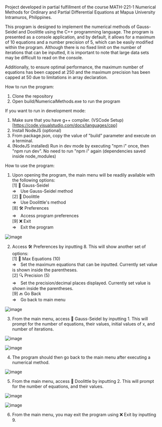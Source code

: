 Project developed in partial fulfillment of the course MATH-221-1 Numerical Methods for Ordinary and Partial Differential Equations at Mapua University Intramuros, Philippines.

This program is designed to implement the numerical methods of Gauss-Seidel and Doolittle using the C++ programming language. The program is presented as a console application, and by default, it allows for a maximum of 10 equations and a number precision of 5, which can be easily modified within the program. Although there is no fixed limit on the number of iterations that can be inputted, it is important to note that large data sets may be difficult to read on the console.

Additionally, to ensure optimal performance, the maximum number of equations has been capped at 250 and the maximum precision has been capped at 50 due to limitations in array declaration.

How to run the program:
1. Clone the repository
2. Open build/NumericalMethods.exe to run the program

If you want to run in development mode:
1. Make sure that you have g++ compiler. (VSCode Setup)[https://code.visualstudio.com/docs/languages/cpp]
2. Install NodeJS (optional)
3. From package.json, copy the value of "build" parameter and execute on a terminal.
4. (NodeJS installed) Run in dev mode by executing "npm i" once, then "npm run dev". No need to run "npm i" again (dependencies saved inside node_modules)

How to use the program:
1. Upon opening the program, the main menu will be readily available with the following options:<br>
[1] 🔁 Gauss-Seidel<br>
  ⇒　Use Gauss-Seidel method<br>
[2] 🔢 Doolittle<br>
  ⇒　Use Doolittle's method<br>
[8] 🛠️ Preferences<br>
  ⇒　Access program preferences<br>
[9] ❌ Exit<br>
  ⇒　Exit the program<br>

![image](https://user-images.githubusercontent.com/12083667/213802139-f3174c7a-1c74-4af5-88d6-eabb36df49e6.png)

2. Access 🛠️ Preferences by inputting 8. This will show another set of options:<br>
[1] 🟰 Max Equations (10)<br>
  ⇒　Set the maximum equations that can be inputted. Currently set value is shown inside the parentheses.<br>
[2] 🔍 Precision (5)<br>
  ⇒　Set the precision/decimal places displayed. Currently set value is shown inside the parentheses.<br>
[9] 🔙 Go Back<br>
  ⇒　Go back to main menu<br>

![image](https://user-images.githubusercontent.com/12083667/213802763-e470d2eb-e9cf-4fb7-b7c8-092ee59e86da.png)

3. From the main menu, access 🔁 Gauss-Seidel by inputting 1. This will prompt for the number of equations, their values, initial values of x, and number of iterations.

![image](https://user-images.githubusercontent.com/12083667/213803695-fc7c42a2-7e9b-4094-9e08-212e31a39947.png)

![image](https://user-images.githubusercontent.com/12083667/213803734-8baa29b7-c9c4-4b24-b6e1-6b1b042fca41.png)

4. The program should then go back to the main menu after executing a numerical method.

![image](https://user-images.githubusercontent.com/12083667/213803887-a8f774e4-f059-4af5-a105-ee9d8186afe8.png)

5. From the main menu, access 🔢 Doolittle by inputting 2. This will prompt for the number of equations, and their values.

![image](https://user-images.githubusercontent.com/12083667/213804048-acb908ee-abb8-42cb-b5c1-297c6192e3f6.png)

![image](https://user-images.githubusercontent.com/12083667/213804116-06fb20e7-ebb6-4c1d-9107-739e1ab4f92e.png)

6. From the main menu, you may exit the program using ❌ Exit by inputting 9.
